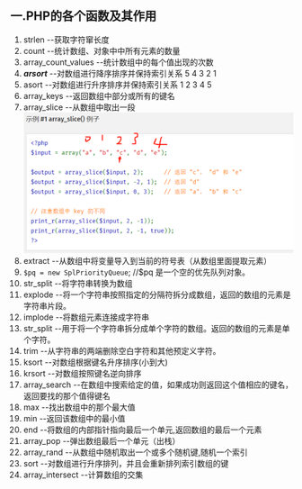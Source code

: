 ## 一.PHP的各个函数及其作用

1. strlen --获取字符窜长度
2. count --统计数组、对象中中所有元素的数量
3. array_count_values --统计数组中的每个值出现的次数
4. ***arsort*** --对数组进行降序排序并保持索引关系 5 4 3 2 1
5. asort --对数组进行升序排序并保持索引关系 1 2 3 4 5
6. array_keys --返回数组中部分或所有的键名
7. array_slice --从数组中取出一段<br>
   ![Alt text](image.png)
8. extract --从数组中将变量导入到当前的符号表（从数组里面提取元素）
9. `$pq = new SplPriorityQueue`; //$pq 是一个空的优先队列对象。
10. str_split --将字符串转换为数组
11. explode --将一个字符串按照指定的分隔符拆分成数组，返回的数组的元素是字符串片段。
12. implode --将数组元素连接成字符串
13. str_split --用于将一个字符串拆分成单个字符的数组。返回的数组的元素是单个字符。
13. trim --从字符串的两端删除空白字符和其他预定义字符。
14. ksort --对数组根据键名升序排序(小到大)
15. krsort --对数组按照键名逆向排序
16. array_search --在数组中搜索给定的值，如果成功则返回这个值相应的键名，返回要找的那个值得键名
17. max --找出数组中的那个最大值
18. min --返回该数组中的最小值
18. end --将数组的内部指针指向最后一个单元,返回数组的最后一个元素
19. array_pop --弹出数组最后一个单元（出栈）
20. array_rand --从数组中随机取出一个或多个随机键,随机一个索引
21. sort --对数组进行升序排列，并且会重新排列索引数组的键
22. array_intersect --计算数组的交集